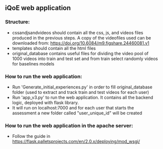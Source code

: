 ## iQoE web application
### Structure:
  * cssandjsandvideos should contain all the css, js, and videos files produced in the previous steps. A copy of the videofiles used can be downloaded from: https://doi.org/10.6084/m9.figshare.24460081.v1
  * templates should contain all the html files
  * original_database contains useful files for dividing the video pool of 1000 videos into train and test set and from train select randomly videos for baselines models

### How to run the web application:
  * Run 'Generate_initial_experiences.py' in order to fill original_database folder (used to extract and track train and test videos for each user)
  * Run 'app_v3.py' to run the web application. It contains all the backend logic, deployed with flask library.
  * It will run on localhost:7000 and for each user that starts the assessment a new folder called "user_unique_id" will be created

### How to run the web application in the apache server:
  * Follow the guide in https://flask.palletsprojects.com/en/2.0.x/deploying/mod_wsgi/
